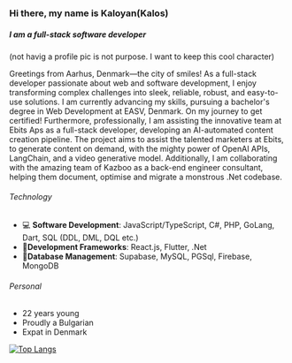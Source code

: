 ### Hi there, my name is Kaloyan(Kalos) 
##### I am a full-stack software developer
(not havig a profile pic is not purpose. I want to keep this cool character)

Greetings from Aarhus, Denmark—the city of smiles! As a full-stack developer passionate about web and software development, I enjoy transforming complex challenges into sleek, reliable, robust, and easy-to-use solutions.
I am currently advancing my skills, pursuing a bachelor's degree in Web Development at EASV, Denmark. On my journey to get certified! Furthermore, professionally, I am assisting the innovative team at Ebits Aps as a full-stack developer, developing an AI-automated content creation pipeline. The project aims to assist the talented marketers at Ebits, to generate content on demand, with the mighty power of OpenAI APIs, LangChain, and a video generative model.
Additionally, I am collaborating with the amazing team of Kazboo as a back-end engineer consultant, helping them document, optimise and migrate a monstrous .Net codebase.

###### Technology
- :computer: **Software Development**: JavaScript/TypeScript, C#, PHP, GoLang, Dart, SQL (DDL, DML, DQL etc.)
- :dvd:**Development Frameworks**: React.js, Flutter, .Net
- :floppy_disk:**Database Management**: Supabase, MySQL, PGSql, Firebase, MongoDB
  
###### Personal
- 22 years young
- Proudly a Bulgarian
- Expat in Denmark
  
[![Top Langs](https://github-readme-stats.vercel.app/api/top-langs/?username=kaloyanpepelyashki)](https://github.com/anuraghazra/github-readme-stats)
